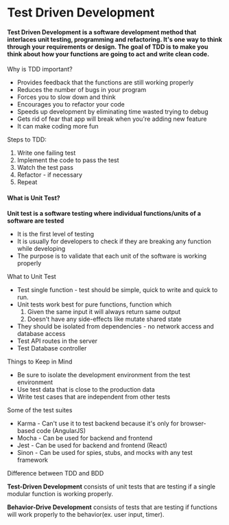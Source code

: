 # Test Driven Development

#### Test Driven Development is a software development method that interlaces unit testing, programming and refactoring. It's one way to think through your requirements or design. The goal of TDD is to make you think about how your functions are going to act and write clean code.

Why is TDD important?
  * Provides feedback that the functions are still working properly
  * Reduces the number of bugs in your program
  * Forces you to slow down and think
  * Encourages you to refactor your code
  * Speeds up development by eliminating time wasted trying to debug
  * Gets rid of fear that app will break when you're adding new feature
  * It can make coding more fun

Steps to TDD:
1. Write one failing test
2. Implement the code to pass the test
3. Watch the test pass
4. Refactor - if necessary
5. Repeat

#### What is Unit Test?

**Unit test is a software testing where individual functions/units of a software are tested**

  * It is the first level of testing
  * It is usually for developers to check if they are breaking any function while developing
  * The purpose is to validate that each unit of the software is working properly

What to Unit Test
  * Test single function - test should be simple, quick to write and quick to run.
  * Unit tests work best for pure functions, function which
    1. Given the same input it will always return same output
    1. Doesn't have any side-effects like mutate shared state
  * They should be isolated from dependencies - no network access and database access
  * Test API routes in the server
  * Test Database controller

Things to Keep in Mind
  * Be sure to isolate the development environment from the test environment
  * Use test data that is close to the production data
  * Write test cases that are independent from other tests

Some of the test suites
  * Karma - Can't use it to test backend because it's only for browser-based code (AngularJS)
  * Mocha - Can be used for backend and frontend
  * Jest - Can be used for backend and frontend (React)
  * Sinon - Can be used for spies, stubs, and mocks with any test framework

Difference between TDD and BDD

**Test-Driven Development** consists of unit tests that are testing if a single modular function is working properly.

**Behavior-Drive Development** consists of tests that are testing if functions will work properly to the behavior(ex. user input, timer).